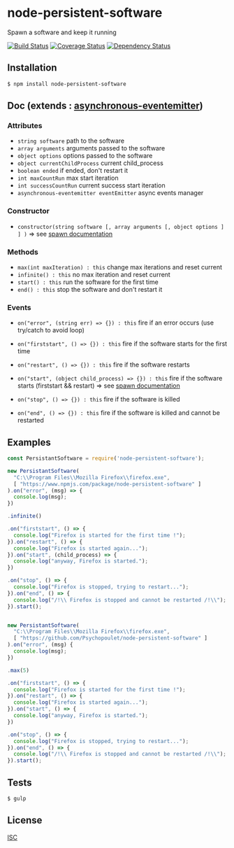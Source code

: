 # node-persistent-software
Spawn a software and keep it running

[![Build Status](https://api.travis-ci.org/Psychopoulet/node-persistent-software.svg?branch=master)](https://travis-ci.org/Psychopoulet/node-persistent-software)
[![Coverage Status](https://coveralls.io/repos/github/Psychopoulet/node-persistent-software/badge.svg?branch=master)](https://coveralls.io/github/Psychopoulet/node-persistent-software)
[![Dependency Status](https://img.shields.io/david/Psychopoulet/node-persistent-software/master.svg)](https://github.com/Psychopoulet/node-persistent-software)

## Installation

```bash
$ npm install node-persistent-software
```

## Doc (extends : [asynchronous-eventemitter](https://www.npmjs.com/package/asynchronous-eventemitter))

### Attributes

* ``` string software ``` path to the software
* ``` array arguments ``` arguments passed to the software
* ``` object options ``` options passed to the software
* ``` object currentChildProcess ``` current child_process
* ``` boolean ended ``` if ended, don't restart it
* ``` int maxCountRun ``` max start iteration
* ``` int successCountRun ``` current success start iteration
* ``` asynchronous-eventemitter eventEmitter ``` async events manager

### Constructor

* ``` constructor(string software [, array arguments [, object options ] ] ) ``` => see [spawn documentation](https://nodejs.org/api/child_process.html#child_process_child_process_spawn_command_args_options)

### Methods

* ``` max(int maxIteration) : this ``` change max iterations and reset current
* ``` infinite() : this ``` no max iteration and reset current
* ``` start() : this ``` run the software for the first time
* ``` end() : this ``` stop the software and don't restart it

### Events

* ``` on("error", (string err) => {}) : this ``` fire if an error occurs (use try/catch to avoid loop)

* ``` on("firststart", () => {}) : this ``` fire if the software starts for the first time
* ``` on("restart", () => {}) : this ``` fire if the software restarts
* ``` on("start", (object child_process) => {}) : this ``` fire if the software starts (firststart && restart) => see [spawn documentation](https://nodejs.org/api/child_process.html#child_process_child_process_spawn_command_args_options)

* ``` on("stop", () => {}) : this ``` fire if the software is killed
* ``` on("end", () => {}) : this ``` fire if the software is killed and cannot be restarted

## Examples

```js
const PersistantSoftware = require('node-persistent-software');

new PersistantSoftware(
  "C:\\Program Files\\Mozilla Firefox\\firefox.exe",
  [ "https://www.npmjs.com/package/node-persistent-software" ]
).on("error", (msg) => {
  console.log(msg);
})

.infinite()

.on("firststart", () => {
  console.log("Firefox is started for the first time !");
}).on("restart", () => {
  console.log("Firefox is started again...");
}).on("start", (child_process) => {
  console.log("anyway, Firefox is started.");
})

.on("stop", () => {
  console.log("Firefox is stopped, trying to restart...");
}).on("end", () => {
  console.log("/!\\ Firefox is stopped and cannot be restarted /!\\");
}).start();


new PersistantSoftware(
  "C:\\Program Files\\Mozilla Firefox\\firefox.exe",
  [ "https://github.com/Psychopoulet/node-persistent-software" ]
).on("error", (msg) {
  console.log(msg);
})

.max(5)

.on("firststart", () => {
  console.log("Firefox is started for the first time !");
}).on("restart", () => {
  console.log("Firefox is started again...");
}).on("start", () => {
  console.log("anyway, Firefox is started.");
})

.on("stop", () => {
  console.log("Firefox is stopped, trying to restart...");
}).on("end", () => {
  console.log("/!\\ Firefox is stopped and cannot be restarted /!\\");
}).start();
```

## Tests

```bash
$ gulp
```

## License

  [ISC](LICENSE)

